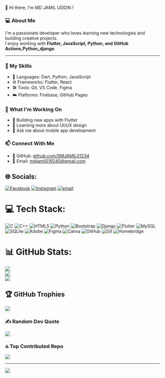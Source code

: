 
 👋 Hi there, I'm MD JAMIL UDDIN !

### 💻 About Me
I'm a passionate developer who loves learning new technologies and building creative projects.  
I enjoy working with **Flutter, JavaScript, Python, and GitHub Actions,Python_django**.

---

### 🚀 My Skills
- 🧠 Languages: Dart, Python, JavaScript  
- ⚙️ Frameworks: Flutter, React  
- 🛠️ Tools: Git, VS Code, Figma  
- ☁️ Platforms: Firebase, GitHub Pages  
### 🌟 What I'm Working On
- 🔭 Building new apps with Flutter  
- 🌱 Learning more about UI/UX design  
- 💬 Ask me about mobile app development  
### 📫 Connect With Me
- 💼 GitHub: [github.com/SMJAMIL01234](https://github.com/SMJAMIL01234)  
- 📧 Email: mdjamil019240@email.com
  
## 🌐 Socials:
[![Facebook](https://img.shields.io/badge/Facebook-%231877F2.svg?logo=Facebook&logoColor=white)](https://facebook.com/s.m.jamil.697884) [![Instagram](https://img.shields.io/badge/Instagram-%23E4405F.svg?logo=Instagram&logoColor=white)](https://instagram.com/s.m.jamil.123) [![email](https://img.shields.io/badge/Email-D14836?logo=gmail&logoColor=white)](mailto:mdjamil019240@gmail.com) 

# 💻 Tech Stack:
![C](https://img.shields.io/badge/c-%2300599C.svg?style=for-the-badge&logo=c&logoColor=white) ![C++](https://img.shields.io/badge/c++-%2300599C.svg?style=for-the-badge&logo=c%2B%2B&logoColor=white) ![HTML5](https://img.shields.io/badge/html5-%23E34F26.svg?style=for-the-badge&logo=html5&logoColor=white) ![Python](https://img.shields.io/badge/python-3670A0?style=for-the-badge&logo=python&logoColor=ffdd54) ![Bootstrap](https://img.shields.io/badge/bootstrap-%238511FA.svg?style=for-the-badge&logo=bootstrap&logoColor=white) ![Django](https://img.shields.io/badge/django-%23092E20.svg?style=for-the-badge&logo=django&logoColor=white) ![Flutter](https://img.shields.io/badge/Flutter-%2302569B.svg?style=for-the-badge&logo=Flutter&logoColor=white) ![MySQL](https://img.shields.io/badge/mysql-4479A1.svg?style=for-the-badge&logo=mysql&logoColor=white) ![SQLite](https://img.shields.io/badge/sqlite-%2307405e.svg?style=for-the-badge&logo=sqlite&logoColor=white) ![Adobe](https://img.shields.io/badge/adobe-%23FF0000.svg?style=for-the-badge&logo=adobe&logoColor=white) ![Figma](https://img.shields.io/badge/figma-%23F24E1E.svg?style=for-the-badge&logo=figma&logoColor=white) ![Canva](https://img.shields.io/badge/Canva-%2300C4CC.svg?style=for-the-badge&logo=Canva&logoColor=white) ![GitHub](https://img.shields.io/badge/github-%23121011.svg?style=for-the-badge&logo=github&logoColor=white) ![Git](https://img.shields.io/badge/git-%23F05033.svg?style=for-the-badge&logo=git&logoColor=white) ![Homebridge](https://img.shields.io/badge/homebridge-%23491F59.svg?style=for-the-badge&logo=homebridge&logoColor=white)
# 📊 GitHub Stats:
![](https://github-readme-stats.vercel.app/api?username=SMJAMIL01234&theme=dark&hide_border=false&include_all_commits=true&count_private=false)<br/>
![](https://nirzak-streak-stats.vercel.app/?user=SMJAMIL01234&theme=dark&hide_border=false)<br/>
![](https://github-readme-stats.vercel.app/api/top-langs/?username=SMJAMIL01234&theme=dark&hide_border=false&include_all_commits=true&count_private=false&layout=compact)

## 🏆 GitHub Trophies
![](https://github-profile-trophy.vercel.app/?username=SMJAMIL01234&theme=radical&no-frame=false&no-bg=true&margin-w=4)

### ✍️ Random Dev Quote
![](https://quotes-github-readme.vercel.app/api?type=horizontal&theme=radical)

### 🔝 Top Contributed Repo
![](https://github-contributor-stats.vercel.app/api?username=SMJAMIL01234&limit=5&theme=dark&combine_all_yearly_contributions=true)

---
[![](https://visitcount.itsvg.in/api?id=SMJAMIL01234&icon=0&color=0)](https://visitcount.itsvg.in)

<!-- Proudly created with GPRM ( https://gprm.itsvg.in ) -->
